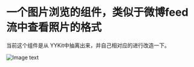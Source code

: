 # 一个图片浏览的组件，类似于微博feed 流中查看照片的格式

当前这个组件是从 YYKit中抽离出来，并自己相对应的进行改造一下。

![Image text](https://raw.githubusercontent.com/fbi080703/PeipeiPictureBlowser/master/PeipeiPictureBlowser/image/home.png,https://raw.githubusercontent.com/fbi080703/PeipeiPictureBlowser/master/PeipeiPictureBlowser/image/1.png,https://raw.githubusercontent.com/fbi080703/PeipeiPictureBlowser/master/PeipeiPictureBlowser/image/2.png,https://raw.githubusercontent.com/fbi080703/PeipeiPictureBlowser/master/PeipeiPictureBlowser/image/3.png)
